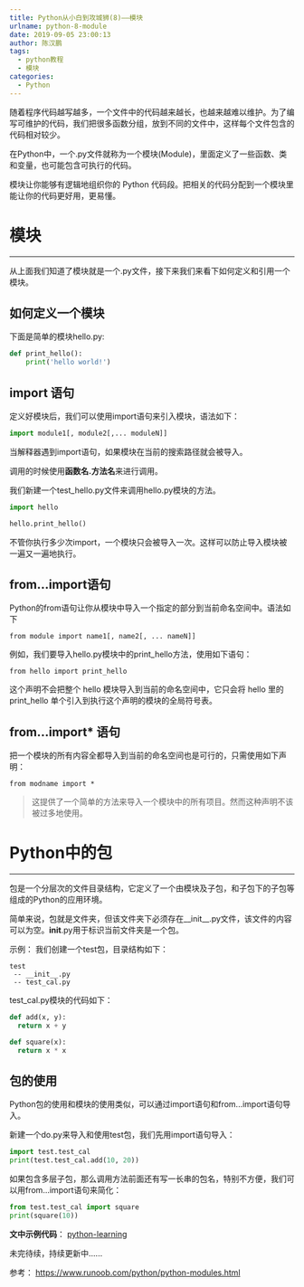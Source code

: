 ```yaml
---
title: Python从小白到攻城狮(8)——模块
urlname: python-8-module
date: 2019-09-05 23:00:13
author: 陈汉鹏
tags:
  - python教程
  - 模块
categories:
  - Python
---
```

随着程序代码越写越多，一个文件中的代码越来越长，也越来越难以维护。为了编写可维护的代码，我们把很多函数分组，放到不同的文件中，这样每个文件包含的代码相对较少。

在Python中，一个.py文件就称为一个模块(Module)，里面定义了一些函数、类和变量，也可能包含可执行的代码。

模块让你能够有逻辑地组织你的 Python 代码段。把相关的代码分配到一个模块里能让你的代码更好用，更易懂。

# 模块
---
从上面我们知道了模块就是一个.py文件，接下来我们来看下如何定义和引用一个模块。

## 如何定义一个模块
下面是简单的模块hello.py:
```python
def print_hello():
    print('hello world!')
```

## import 语句
定义好模块后，我们可以使用import语句来引入模块，语法如下：
```python
import module1[, module2[,... moduleN]]
```
当解释器遇到import语句，如果模块在当前的搜索路径就会被导入。

调用的时候使用**函数名.方法名**来进行调用。

我们新建一个test_hello.py文件来调用hello.py模块的方法。
```python
import hello

hello.print_hello()
```
不管你执行多少次import，一个模块只会被导入一次。这样可以防止导入模块被一遍又一遍地执行。

## from...import语句
Python的from语句让你从模块中导入一个指定的部分到当前命名空间中。语法如下
```
from module import name1[, name2[, ... nameN]]
```
例如，我们要导入hello.py模块中的print_hello方法，使用如下语句：
```
from hello import print_hello
```
这个声明不会把整个 hello 模块导入到当前的命名空间中，它只会将 hello 里的 print_hello 单个引入到执行这个声明的模块的全局符号表。

## from…import* 语句
把一个模块的所有内容全都导入到当前的命名空间也是可行的，只需使用如下声明：
```
from modname import *
```
>这提供了一个简单的方法来导入一个模块中的所有项目。然而这种声明不该被过多地使用。


# Python中的包
---
包是一个分层次的文件目录结构，它定义了一个由模块及子包，和子包下的子包等组成的Python的应用环境。

简单来说，包就是文件夹，但该文件夹下必须存在__init__.py文件，该文件的内容可以为空。__init__.py用于标识当前文件夹是一个包。

示例：
我们创建一个test包，目录结构如下：
```
test
 -- __init__.py
 -- test_cal.py
```

test_cal.py模块的代码如下：
```python
def add(x, y):
  return x + y

def square(x):
  return x * x
```

## 包的使用
Python包的使用和模块的使用类似，可以通过import语句和from...import语句导入。

新建一个do.py来导入和使用test包，我们先用import语句导入：
```python
import test.test_cal
print(test.test_cal.add(10, 20))
```

如果包含多层子包，那么调用方法前面还有写一长串的包名，特别不方便，我们可以用from...import语句来简化：
```python
from test.test_cal import square
print(square(10))
```


**文中示例代码**： [python-learning](https://github.com/HamptonChen/python-learning)

未完待续，持续更新中......


参考：
https://www.runoob.com/python/python-modules.html